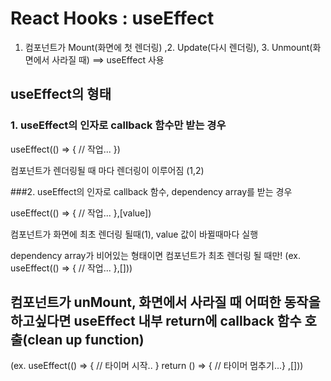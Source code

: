 # React Hooks : useEffect

1. 컴포넌트가 Mount(화면에 첫 렌더링) ,2. Update(다시 렌더링), 3. Unmount(화면에서 사라질 때) ==> useEffect 사용 

## useEffect의 형태 

### 1. useEffect의 인자로 callback 함수만 받는 경우

useEffect(() => { // 작업... })

컴포넌트가 렌더링될 때 마다 렌더링이 이루어짐 (1,2)

###2. useEffect의 인자로 callback 함수, dependency array를 받는 경우 

useEffect(() => { // 작업... },[value])

컴포넌트가 화면에 최초 렌더링 될때(1), value 값이 바뀔때마다 실행 

dependency array가 비어있는 형태이면 컴포넌트가 최초 렌더링 될 때만! 
(ex. useEffect(() => { // 작업... },[]))


## 컴포넌트가 unMount, 화면에서 사라질 때 어떠한 동작을 하고싶다면 useEffect 내부 return에 callback 함수 호출(clean up function)

(ex. useEffect(() => { // 타이머 시작.. } return () => { // 타이머 멈추기...} ,[]))
